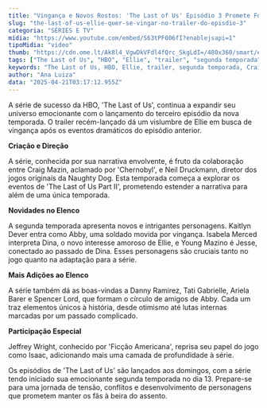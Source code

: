 ```yaml
---
title: "Vingança e Novos Rostos: 'The Last of Us' Episódio 3 Promete Fortes Emoções"
slug: "the-last-of-us-ellie-quer-se-vingar-no-trailer-do-episdio-3"
categoria: "SÉRIES E TV"
midia: "https://www.youtube.com/embed/S63tPF006fI?enablejsapi=1"
tipoMidia: "video"
thumb: "https://cdn.ome.lt/Ak8l4_VgwDkVFdl4fQrc_SkgLdI=/480x360/smart/extras/conteudos/Screenshot_2025-04-20_at_20.05.01.png"
tags: ["The Last of Us", "HBO", "Ellie", "trailer", "segunda temporada", "Craig Mazin", "Neil Druckmann", "Kaitlyn Dever", "Isabela Merced", "Young Mazino", "Jeffrey Wright", "especial-The Last of Us"]
keywords: "The Last of Us, HBO, Ellie, trailer, segunda temporada, Craig Mazin, Neil Druckmann, Kaitlyn Dever, Isabela Merced, Young Mazino, Jeffrey Wright"
author: "Ana Luiza"
data: "2025-04-21T03:17:12.955Z"
---
```


A série de sucesso da HBO, 'The Last of Us', continua a expandir seu universo emocionante com o lançamento do terceiro episódio da nova temporada. O trailer recém-lançado dá um vislumbre de Ellie em busca de vingança após os eventos dramáticos do episódio anterior.

**Criação e Direção**

A série, conhecida por sua narrativa envolvente, é fruto da colaboração entre Craig Mazin, aclamado por 'Chernobyl', e Neil Druckmann, diretor dos jogos originais da Naughty Dog. Esta temporada começa a explorar os eventos de 'The Last of Us Part II', prometendo estender a narrativa para além de uma única temporada.

**Novidades no Elenco**

A segunda temporada apresenta novos e intrigantes personagens. Kaitlyn Dever entra como Abby, uma soldado movida por vingança. Isabela Merced interpreta Dina, o novo interesse amoroso de Ellie, e Young Mazino é Jesse, conectado ao passado de Dina. Esses personagens são cruciais tanto no jogo quanto na adaptação para a série.

**Mais Adições ao Elenco**

A série também dá as boas-vindas a Danny Ramirez, Tati Gabrielle, Ariela Barer e Spencer Lord, que formam o círculo de amigos de Abby. Cada um traz elementos únicos à história, desde otimismo até lutas internas marcadas por um passado complicado.

**Participação Especial**

Jeffrey Wright, conhecido por 'Ficção Americana', reprisa seu papel do jogo como Isaac, adicionando mais uma camada de profundidade à série.

Os episódios de 'The Last of Us' são lançados aos domingos, com a série tendo iniciado sua emocionante segunda temporada no dia 13. Prepare-se para uma jornada de tensão, conflitos e desenvolvimento de personagens que prometem manter os fãs à beira do assento.